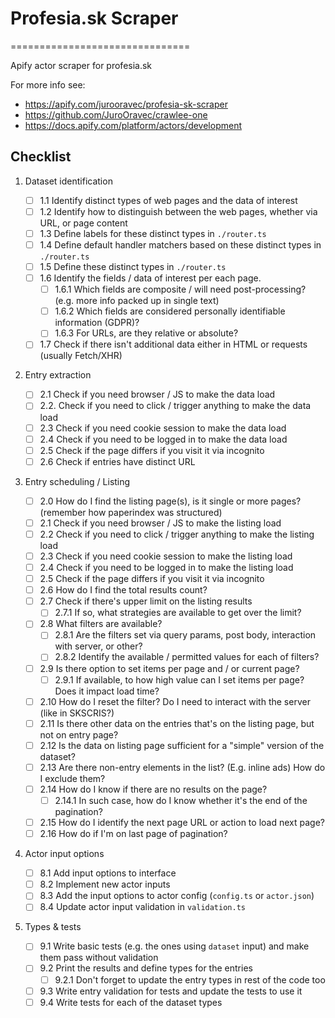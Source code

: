 # Profesia.sk Scraper

===============================

Apify actor scraper for profesia.sk

For more info see:

- <https://apify.com/jurooravec/profesia-sk-scraper>
- <https://github.com/JuroOravec/crawlee-one>
- <https://docs.apify.com/platform/actors/development>

## Checklist

1. Dataset identification

    - [ ] 1.1 Identify distinct types of web pages and the data of interest
    - [ ] 1.2 Identify how to distinguish between the web pages, whether via URL, or page content
    - [ ] 1.3 Define labels for these distinct types in `./router.ts`
    - [ ] 1.4 Define default handler matchers based on these distinct types in `./router.ts`
    - [ ] 1.5 Define these distinct types in `./router.ts`
    - [ ] 1.6 Identify the fields / data of interest per each page.
      - [ ] 1.6.1 Which fields are composite / will need post-processing? (e.g. more info packed up in single text)
      - [ ] 1.6.2 Which fields are considered personally identifiable information (GDPR)?
      - [ ] 1.6.3 For URLs, are they relative or absolute?
    - [ ] 1.7 Check if there isn't additional data either in HTML or requests (usually Fetch/XHR)

2. Entry extraction

    - [ ] 2.1 Check if you need browser / JS to make the data load
    - [ ] 2.2. Check if you need to click / trigger anything to make the data load
    - [ ] 2.3 Check if you need cookie session to make the data load
    - [ ] 2.4 Check if you need to be logged in to make the data load
    - [ ] 2.5 Check if the page differs if you visit it via incognito
    - [ ] 2.6 Check if entries have distinct URL

3. Entry scheduling / Listing

    - [ ] 2.0 How do I find the listing page(s), is it single or more pages? (remember how paperindex was structured)
    - [ ] 2.1 Check if you need browser / JS to make the listing load
    - [ ] 2.2 Check if you need to click / trigger anything to make the listing load
    - [ ] 2.3 Check if you need cookie session to make the listing load
    - [ ] 2.4 Check if you need to be logged in to make the listing load
    - [ ] 2.5 Check if the page differs if you visit it via incognito
    - [ ] 2.6 How do I find the total results count?
    - [ ] 2.7 Check if there's upper limit on the listing results
      - [ ] 2.7.1 If so, what strategies are available to get over the limit?
    - [ ] 2.8 What filters are available?
      - [ ] 2.8.1 Are the filters set via query params, post body, interaction with server, or other?
      - [ ] 2.8.2 Identify the available / permitted values for each of filters?
    - [ ] 2.9 Is there option to set items per page and / or current page?
      - [ ] 2.9.1 If available, to how high value can I set items per page? Does it impact load time?
    - [ ] 2.10 How do I reset the filter? Do I need to interact with the server (like in SKSCRIS?)
    - [ ] 2.11 Is there other data on the entries that's on the listing page, but not on entry page?
    - [ ] 2.12 Is the data on listing page sufficient for a "simple" version of the dataset?
    - [ ] 2.13 Are there non-entry elements in the list? (E.g. inline ads) How do I exclude them?
    - [ ] 2.14 How do I know if there are no results on the page?
      - [ ] 2.14.1 In such case, how do I know whether it's the end of the pagination?
    - [ ] 2.15 How do I identify the next page URL or action to load next page?
    - [ ] 2.16 How do if I'm on last page of pagination?

4. Actor input options
    - [ ] 8.1 Add input options to interface
    - [ ] 8.2 Implement new actor inputs
    - [ ] 8.3 Add the input options to actor config (`config.ts` or `actor.json`)
    - [ ] 8.4 Update actor input validation in `validation.ts`

5. Types & tests
    - [ ] 9.1 Write basic tests (e.g. the ones using `dataset` input) and make them pass without validation
    - [ ] 9.2 Print the results and define types for the entries
      - [ ] 9.2.1 Don't forget to update the entry types in rest of the code too
    - [ ] 9.3 Write entry validation for tests and update the tests to use it
    - [ ] 9.4 Write tests for each of the dataset types
